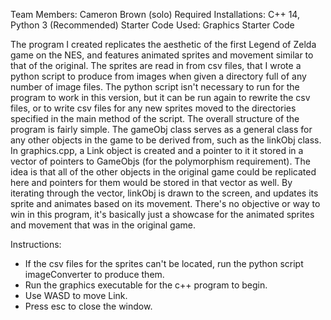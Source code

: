 
Team Members: Cameron Brown (solo)
Required Installations: C++ 14, Python 3 (Recommended)
Starter Code Used: Graphics Starter Code

The program I created replicates the aesthetic of the first Legend of Zelda game on the NES, and features animated
sprites and movement similar to that of the original. The sprites are read in from csv files, that I wrote a python
script to produce from images when given a directory full of any number of image files. The python script isn't
necessary to run for the program to work in this version, but it can be run again to rewrite the csv files, or to
write csv files for any new sprites moved to the directories specified in the main method of the script. The overall
structure of the program is fairly simple. The gameObj class serves as a general class for any other objects in the
game to be derived from, such as the linkObj class. In graphics.cpp, a Link object is created and a pointer to it
it stored in a vector of pointers to GameObjs (for the polymorphism requirement). The idea is that all of the other
objects in the original game could be replicated here and pointers for them would be stored in that vector as well.
By iterating through the vector, linkObj is drawn to the screen, and updates its sprite and animates based on its
movement. There's no objective or way to win in this program, it's basically just a showcase for the animated sprites
and movement that was in the original game.

Instructions:
- If the csv files for the sprites can't be located, run the python script imageConverter to produce them.
- Run the graphics executable for the c++ program to begin.
- Use WASD to move Link.
- Press esc to close the window.
